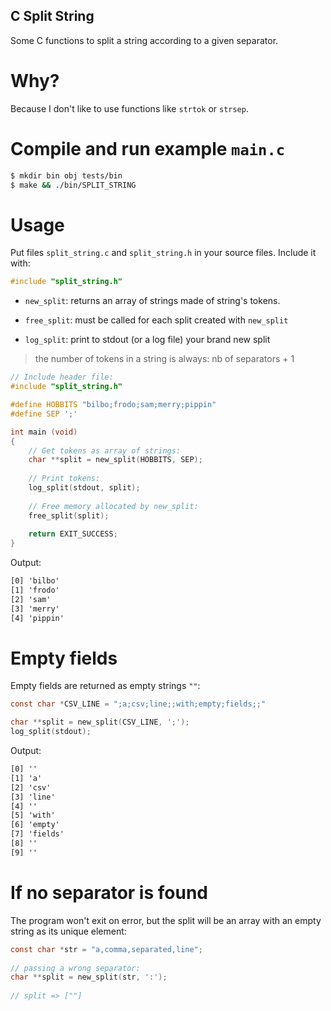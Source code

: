 C Split String
------------------


Some C functions to split a string according to a given separator.

	
# Why?

Because I don't like to use functions like `strtok` or `strsep`.

# Compile and run example `main.c`



```sh
$ mkdir bin obj tests/bin
$ make && ./bin/SPLIT_STRING
```


# Usage

Put files `split_string.c` and `split_string.h` in your source files. Include
it with:

```c
#include "split_string.h"
```

- `new_split`:  returns an array of strings made of string's tokens.

- `free_split`:  must be called for each split created with `new_split`

- `log_split`:  print to stdout (or a log file) your brand new split


> the number of tokens in a string is always: nb of separators + 1


```c
// Include header file:
#include "split_string.h"

#define HOBBITS "bilbo;frodo;sam;merry;pippin"
#define SEP ';'

int main (void)
{
	// Get tokens as array of strings:
	char **split = new_split(HOBBITS, SEP);
	
	// Print tokens:
	log_split(stdout, split);
	
	// Free memory allocated by new_split:
	free_split(split);
	
	return EXIT_SUCCESS;
}
```

Output:

```txt
[0] 'bilbo'
[1] 'frodo'
[2] 'sam'
[3] 'merry'
[4] 'pippin'
```

# Empty fields

Empty fields are returned as empty strings `""`:

```c
const char *CSV_LINE = ";a;csv;line;;with;empty;fields;;"

char **split = new_split(CSV_LINE, ';');
log_split(stdout);
```

Output:

```txt
[0] ''
[1] 'a'
[2] 'csv'
[3] 'line'
[4] ''
[5] 'with'
[6] 'empty'
[7] 'fields'
[8] ''
[9] ''
```
	
	
# If no separator is found

The program won't exit on error, but the split will be an array with
an empty string as its unique element:
                                                                    
```c
const char *str = "a,comma,separated,line";
                                                                    
// passing a wrong separator:
char **split = new_split(str, ':');
                                                                    
// split => [""]
```

